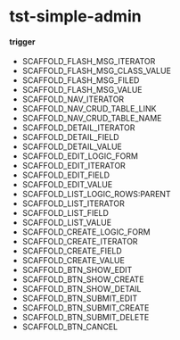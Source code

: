 # tst-simple-admin

#### trigger

- SCAFFOLD_FLASH_MSG_ITERATOR
- SCAFFOLD_FLASH_MSG_CLASS_VALUE
- SCAFFOLD_FLASH_MSG_FILED
- SCAFFOLD_FLASH_MSG_VALUE
- SCAFFOLD_NAV_ITERATOR
- SCAFFOLD_NAV_CRUD_TABLE_LINK
- SCAFFOLD_NAV_CRUD_TABLE_NAME
- SCAFFOLD_DETAIL_ITERATOR
- SCAFFOLD_DETAIL_FIELD
- SCAFFOLD_DETAIL_VALUE
- SCAFFOLD_EDIT_LOGIC_FORM
- SCAFFOLD_EDIT_ITERATOR
- SCAFFOLD_EDIT_FIELD
- SCAFFOLD_EDIT_VALUE
- SCAFFOLD_LIST_LOGIC_ROWS:PARENT
- SCAFFOLD_LIST_ITERATOR
- SCAFFOLD_LIST_FIELD
- SCAFFOLD_LIST_VALUE
- SCAFFOLD_CREATE_LOGIC_FORM
- SCAFFOLD_CREATE_ITERATOR
- SCAFFOLD_CREATE_FIELD
- SCAFFOLD_CREATE_VALUE
- SCAFFOLD_BTN_SHOW_EDIT
- SCAFFOLD_BTN_SHOW_CREATE
- SCAFFOLD_BTN_SHOW_DETAIL
- SCAFFOLD_BTN_SUBMIT_EDIT
- SCAFFOLD_BTN_SUBMIT_CREATE
- SCAFFOLD_BTN_SUBMIT_DELETE
- SCAFFOLD_BTN_CANCEL